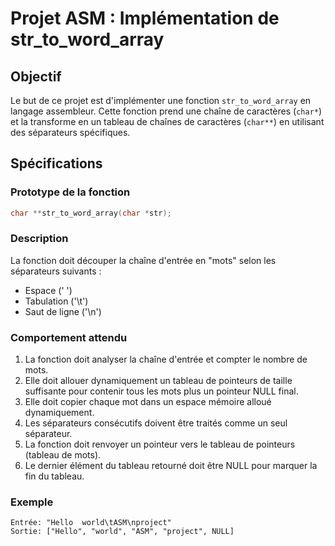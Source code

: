 # Projet ASM : Implémentation de str_to_word_array

## Objectif
Le but de ce projet est d'implémenter une fonction `str_to_word_array` en langage assembleur. Cette fonction prend une chaîne de caractères (`char*`) et la transforme en un tableau de chaînes de caractères (`char**`) en utilisant des séparateurs spécifiques.

## Spécifications

### Prototype de la fonction
```c
char **str_to_word_array(char *str);
```

### Description
La fonction doit découper la chaîne d'entrée en "mots" selon les séparateurs suivants :
* Espace (' ')
* Tabulation ('\t')
* Saut de ligne ('\n')

### Comportement attendu
1. La fonction doit analyser la chaîne d'entrée et compter le nombre de mots.
2. Elle doit allouer dynamiquement un tableau de pointeurs de taille suffisante pour contenir tous les mots plus un pointeur NULL final.
3. Elle doit copier chaque mot dans un espace mémoire alloué dynamiquement.
4. Les séparateurs consécutifs doivent être traités comme un seul séparateur.
5. La fonction doit renvoyer un pointeur vers le tableau de pointeurs (tableau de mots).
6. Le dernier élément du tableau retourné doit être NULL pour marquer la fin du tableau.

### Exemple
```
Entrée: "Hello  world\tASM\nproject" 
Sortie: ["Hello", "world", "ASM", "project", NULL]
```
